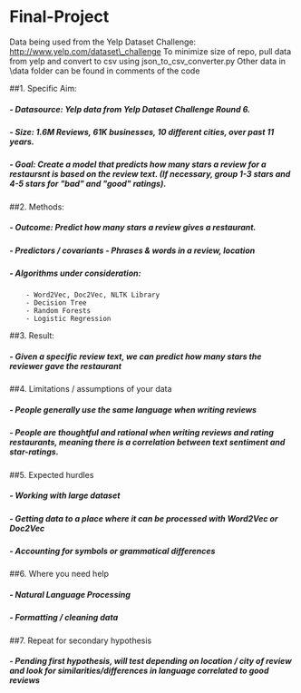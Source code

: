 # Final-Project
Data being used from the Yelp Dataset Challenge: http://www.yelp.com/dataset\_challenge
To minimize size of repo, pull data from yelp and convert to csv using json\_to\_csv\_converter.py
Other data in \data folder can be found in comments of the code 

##1. Specific Aim:
#####    - Datasource: Yelp data from Yelp Dataset Challenge Round 6.
#####    - Size: 1.6M Reviews, 61K businesses, 10 different cities, over past 11 years.
#####    - Goal: Create a model that predicts how many stars a review for a restaursnt is based on the review text. (If necessary, group 1-3 stars and 4-5 stars for "bad" and "good" ratings).
##2. Methods:
#####    - Outcome: Predict how many stars a review gives a restaurant.
#####    - Predictors / covariants - Phrases & words in a review, location
#####    - Algorithms under consideration:
        - Word2Vec, Doc2Vec, NLTK Library
        - Decision Tree
        - Random Forests
        - Logistic Regression
##3. Result:
#####    - Given a specific review text, we can predict how many stars the reviewer gave the restaurant
##4. Limitations / assumptions of your data
#####    - People generally use the same language when writing reviews
#####    - People are thoughtful and rational when writing reviews and rating restaurants, meaning there is a correlation between text sentiment and star-ratings.
##5. Expected hurdles
#####    - Working with large dataset
#####    - Getting data to a place where it can be processed with Word2Vec or Doc2Vec
#####    - Accounting for symbols or grammatical differences
##6. Where you need help
#####    - Natural Language Processing
#####    - Formatting / cleaning data
##7. Repeat for secondary hypothesis
#####    - Pending first hypothesis, will test depending on location / city of review and look for similarities/differences in language correlated to good reviews